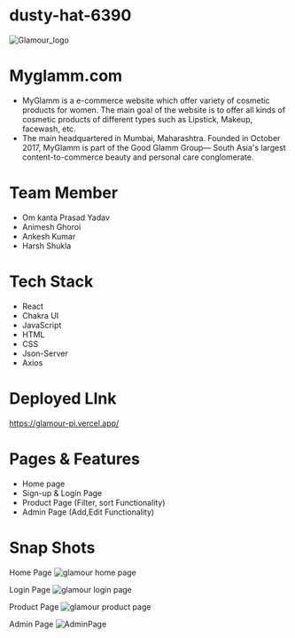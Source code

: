 # dusty-hat-6390
![Glamour_logo](https://user-images.githubusercontent.com/112754465/229419647-827d978c-695c-4fa1-8639-7b08825205ff.png)

# Myglamm.com
 - MyGlamm is a e-commerce website which offer variety of cosmetic products for women. The main goal of the website is to offer all kinds of cosmetic products of different types such as Lipstick, Makeup, facewash, etc.
 - The main headquartered in Mumbai, Maharashtra. Founded in October 2017, MyGlamm is part of the Good Glamm Group— South Asia's largest content-to-commerce beauty and personal care conglomerate.

# Team Member 
- Om kanta Prasad Yadav
- Animesh Ghoroi
- Ankesh Kumar
- Harsh Shukla

# Tech Stack 
- React 
- Chakra UI
- JavaScript 
- HTML
- CSS
- Json-Server
- Axios

# Deployed LInk 
https://glamour-pi.vercel.app/

# Pages & Features
- Home page
- Sign-up & Login Page
- Product Page (Filter, sort Functionality)
- Admin Page (Add,Edit Functionality)

# Snap Shots
Home Page 
![glamour home page](https://user-images.githubusercontent.com/112754465/229422220-977cd776-7c26-4da7-a660-cf1c275146ef.png)

Login Page
![glamour login page](https://user-images.githubusercontent.com/112754465/229422279-2f777d13-ad1d-46b8-a121-5b8b3cb715ca.png)

Product Page
![glamour product page](https://user-images.githubusercontent.com/112754465/229422321-c4ba17d4-a2c5-48d1-bc54-0b66acd53b97.png)

Admin Page
![AdminPage](https://user-images.githubusercontent.com/112754465/229422356-a54f4bfa-a97a-408d-96bd-3ef7e4305293.jpeg)



